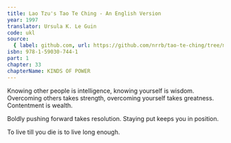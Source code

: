 ```yaml
---
title: Lao Tzu's Tao Te Ching - An English Version
year: 1997
translator: Ursula K. Le Guin
code: ukl
source:
  { label: github.com, url: https://github.com/nrrb/tao-te-ching/tree/master }
isbn: 978-1-59030-744-1
part: 1
chapter: 33
chapterName: KINDS OF POWER
---
```


Knowing other people is intelligence,
knowing yourself is wisdom.
Overcoming others takes strength,
overcoming yourself takes greatness.
Contentment is wealth.

Boldly pushing forward takes resolution.
Staying put keeps you in position.

To live till you die
is to live long enough.
